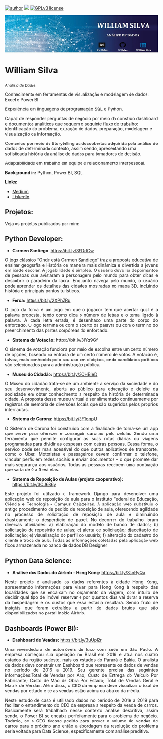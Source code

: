 [![author](https://img.shields.io/badge/author-williamsilva-red.svg)](https://www.linkedin.com/in/william-silva-a4489621a/) [![](https://img.shields.io/badge/python-3.9.7+-blue.svg)](https://www.python.org/downloads/release/python-397/) [![GPLv3 license](https://img.shields.io/badge/License-GPLv3-blue.svg)](http://perso.crans.org/besson/LICENSE.html)

<p align="center">
  <img src="banner.jpg" >
</p>

# William Silva
<sub>*Analista de Dados*</sub>

Conhecimento em ferramentas de visualização e modelagem de dados: Excel e Power BI

Experiência em linguagens de programação SQL e Python.

Capaz de responder perguntas de negócio por meio da construo dashboard e documentos analíticos que seguem o seguinte fluxo de trabalho: identificação do problema, extração de dados, preparação, modelagem e visualização da informação.

Comunico por meio de Storytelling as descobertas adquirida pela análise de dados de determinado contexto, assim sendo, apresentando uma sofisticada história da análise de dados para tomadores de decisão.

Adaptabilidade em trabalho em equipe e relacionamento interpessoal. 

**Background in:** Python, Power BI, SQL.

**Links:**
* [Medium](https://medium.com/@willslva)
* [LinkedIn](https://www.linkedin.com/in/william-silva-a4489621a/)



## Projetos:
Veja os projetos publicados por mim:

## Python Developer:
* **Carmen Santiego:** https://bit.ly/39DrlCw
<p align="justify"> O jogo clássico “Onde está Carmen Sandiego” traz a  proposta educativa de ensinar geografia e História de maneira mais dinâmica e divertida a jovens em idade escolar. A jogabilidade é simples. O usuário deve ler depoimentos de pessoas que avistaram a personagem pelo mundo para obter dicas e descobrir o paradeiro da ladra. Enquanto navega pelo mundo, o usuário pode aprender os detalhes das cidades mostradas no mapa 3D, incluindo história e principais pontos turísticos.
</p>

* **Forca:** https://bit.ly/2XPhZRu
<p align="justify"> O jogo da forca é um jogo em que o jogador tem que acertar qual é a palavra proposta, tendo como dica o número de letras e o tema ligado à palavra. A cada letra errada, é desenhado uma parte do corpo do enforcado. O jogo termina ou com o acerto da palavra ou com o término do preenchimento das partes corpóreas do enforcado.
</p>

* **Sistema de Votação:** https://bit.ly/3lYg9Gf
<p align="justify"> O sistema de votação funciona por meio de escolha entre um certo número de opções, baseado na entrada de um certo número de votos. A votação é, talvez, mais conhecida pelo seu uso em eleições, onde candidatos políticos são selecionados para a administração pública. 
</p>

* **Museu do Cidadão:** https://bit.ly/3CHBieD
<p align="justify"> O Museu do cidadão trata-se de um ambiente a serviço da sociedade e do seu desenvolvimento, aberta ao público para educação e deleite da sociedade em obter conhecimento a respeito da história de determinada cidade. A proposta desse museu virtual é ser alimentado continuamente por registros de memória de diversões locais que são sugeridos pelos próprios internautas. 
</p>

* **Sistema de Carona:** https://bit.ly/3F1onpU
<p align="justify"> O Sistema de Carona foi construido com a finalidade de torna-se um app que serve para oferecer e conseguir caronas pelo celular. Sendo uma ferramenta que  permite configurar as suas rotas diárias ou viagens programadas para dividir as despesas com outras pessoas. Dessa forma, o serviço pode ser mais acessível do que outros aplicativos de transporte, como o Uber. Motoristas e passageiros devem confirmar o telefone, vincular perfis em redes sociais e enviar documentos – o que promete dar mais segurança aos usuários. Todas as pessoas recebem uma pontuação que varia de 0 a 5 estrelas.
</p>  

* **Sistema de Reposição de Aulas (projeto cooperativo):** https://bit.ly/3CJ686y
<p align="justify"> Este projeto foi utilizado o framework Django para desenolver uma aplicação web de reposição de aula para o Instituto Federal de Educação, Ciência e Tecnologia - Campus Cajazeiras. A aplicação web substituiu o antigo procedimento de pedido de reposição de aula, oferecendo agilidade no processo de solicitação de reposição de aula e diminuindo drasticamente o desperdício de papel. No decorrer do trabalho foram diversas atividades: a) elaboração do modelo de banco de dados; b) solicitação de reposição de aulas; c) alerta de solicitação; d)aceitação de solicitação; e) visualização do perfil do usuário; f) alteração do cadastro do cliente e troca de aula. Todas as informações coletadas pela aplicação web ficou armazenada no banco de dados DB Designer
</p>

## Python Data Science:
* **Análise dos Dados do Airbnb - Hong Kong:** https://bit.ly/3snRyQa
<p align="justify"> Neste projeto é analisado os dados referentes à cidade Hong Kong, apresentando informações para viajar para Hong Kong à respeito das localidades que se encaixam no orçamento da viagem, com intuito de decidir qual tipo de imóvel reservar e por quantos dias vai durar a reserva da hospedagem e os custos que essa estadia resultará. Sendo fruto de insights que foram extraídos a partir de dados brutos que são disponibilizados no portal Inside Airbnb.
</p>

## Dashboards (Power BI):
* **Dashboard de Vendas:** https://bit.ly/3uUpl2r 
<p align="justify">  Uma revendedora de automóveis de luxo com sede em São Paulo. A empresa começou sua operação no Brasil em 2016 e atua nos quatro estados da região sudeste, mais os estados do Paraná e Bahia. O analista de dados deve construir um Dashboard que represente os dados de vendas no período de 2016 a 2019. Seu gerente precisa das seguintes informações:Total de Vendas por Ano; Custo de Entrega do Veículo Por Fabricante; Custo de Mão de Obra Por Estado; Total de Vendas Geral e Matriz de Vendas. Além disso, o CEO da empresa deve visualizar o total de vendas por estado e  se  as  vendas  estão  acima  ou  abaixo  da média. 
</p>
<p align="justify"> Neste estudo de caso é utilizado dados no período de 2016 a 2019 para facilitar o entendimento do CEO da empresa a respeito da venda de carros. Basicamente será trabalhado nesse contexto análise descritiva, assim sendo, o Power BI se encaixa perfeitamente para o problema de negócio. Todavia, se o CEO tivesse pedido para prever o volume de vendas de carros para o próximo ano então a abordagem da resolução do problema seria voltada para Data Science, especificamente com análise preditiva.
</p>

